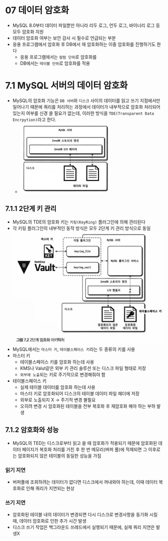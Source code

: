 # 07 데이터 암호화
- MySQL 8.0부터 데이터 파일뿐만 아니라 리두 로그, 언두 로그, 바이너리 로그 등 모두 암호화 지원
- 데이터 암호화 여부는 보안 감사 시 필수로 언급되는 부분
- 응용 프로그램에서 암호화 후 DB에서 재 암호화하는 이중 암호화를 진행하기도 한다
    - 응용 프로그램에서는 `칼럼 단위`로 암호화를
    - DB에서는 `테이블 단위`로 암호화를 적용

# 7.1 MySQL 서버의 데이터 암호화
- MySQL의 암호화 기능은 `DB 서버`와 `디스크` 사이의 데이터를 읽고 쓰기 지점에서만 일어나기 때문에 쿼리를 처리하는 과정에서 데이터가 내부적으로 암호화 처리되어 있는지 여부를 신경 쓸 필요가 없는데, 이러한 방식을 `TDE(Transparent Data Encrpytion)`라고 한다.
    - ![alt text](images/07/image.png)


## 7.1.1 2단계 키 관리
- MySQL의 TDE의 암호화 키는 `키링(KeyRing)` 플러그인에 의해 관리된다
- 각 키링 플러그인의 내부적인 동작 방식은 모두 2단계 키 관리 방식으로 동일
![alt text](images/07/image-1.png)
- MySQL에서는 `마스터 키`, `테이블스페이스 키`라는 두 종류의 키를 사용
- 마스터 키
    - 테이블스페이스 키를 암호화 하는데 사용
    - KMS나 Valut같은 외부 키 관리 솔루션 또는 디스크 파일 형태로 저장
    - `외부에 노출`되는 키로 주기적으로 변경해줘야 함
- 테이블스페이스 키
    - 실제 테이블 데이터를 암호화 하는데 사용
    - 마스터 키로 암호화되어 디스크의 테이블 데이터 파일 헤더에 저장
    - 외부로 노출되지 X -> 주기적 변경 불필요
    - 오히려 변경 시 암호화된 테이블을 전부 복호화 후 재암호화 해야 하는 부하 발생

## 7.1.2 암호화와 성능
- MySQL의 TED는 디스크로부터 읽고 쓸 때 암호화가 적용되기 때문에 암호화된 데이터 페이지가 복호화 처리를 거친 후 한 번 메모리(버퍼 풀)에 적재되면 그 이후로는 암호화되지 않은 테이블의 동일한 성능을 가짐
### 읽기 지연
- 버퍼풀에 조회하려는 데이터가 없다면 디스크에서 꺼내와야 하는데, 이때 데이터 복호화로 인해 쿼리가 지연되는 현상
### 쓰기 지연
- 암호화된 테이블 내의 데이터가 변경되면 다시 디스크로 변경사항을 동기화 시킬 때, 데이터 암호화로 인한 추가 시간 발생
- 디스크 쓰기 작업은 백그라운드 쓰레드에서 실행되기 때문에, 실제 쿼리 지연은 발생X